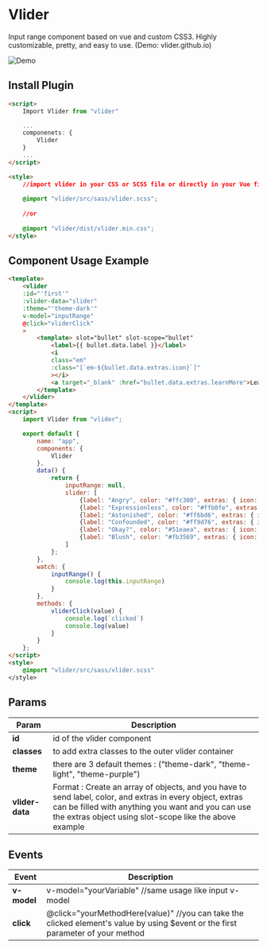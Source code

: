 # Vlider

Input range component based on vue and custom CSS3. Highly customizable, pretty, and easy to use. (Demo: vlider.github.io)

![Demo](https://github.com/kawisphoenix/vlider/vlider.gif "Demo")

## Install Plugin

```html
<script>
    Import Vlider from "vlider"

    ...
    componenets: {
        Vlider
    }
    ...
</script>

<style>
    //import vlider in your CSS or SCSS file or directly in your Vue file
    
    @import "vlider/src/sass/vlider.scss";
    
    //or
    
    @import "vlider/dist/vlider.min.css";
</style>
```

## Component Usage Example

```html
<template>
    <vlider
    :id="'first'"
    :vlider-data="slider"
    :theme="'theme-dark'"
    v-model="inputRange"
    @click="vliderClick"
    >
        <template> slot="bullet" slot-scope="bullet"
            <label>{{ bullet.data.label }}</label>
            <i
            class="em"
            :class="[`em-${bullet.data.extras.icon}`]"
            ></i> 
            <a target="_blank" :href="bullet.data.extras.learnMore">Learn more ?</a>
        </template>
    </vlider>
</template>
<script>
    import Vlider from "vlider";

    export default {
        name: "app",
        components: {
            Vlider
        },
        data() {
            return {
                inputRange: null,
                slider: [
                    {label: "Angry", color: "#ffc300", extras: { icon: 'angry', learnMore: 'http://localhost/'}},
                    {label: "Expressionless", color: "#ffb0fe", extras: { icon: 'expressionless', learnMore: 'http://localhost/'}},
                    {label: "Astonished", color: "#ff6bd6", extras: { icon: 'astonished', learnMore: 'http://localhost/'}},
                    {label: "Confounded", color: "#ff9d76", extras: { icon: 'confounded', learnMore: 'http://localhost/'}},
                    {label: "Okay?", color: "#51eaea", extras: { icon: 'face_with_raised_eyebrow', learnMore: 'http://localhost/'}},
                    {label: "Blush", color: "#fb3569", extras: { icon: 'blush', learnMore: 'http://localhost/'}}
                ]
            };
        },
        watch: {
            inputRange() {
                console.log(this.inputRange)
            }
        },
        methods: {
            vliderClick(value) {
                console.log(`clicked`)
                console.log(value)
            }
        }
    };
</script>
<style>
    @import "vlider/src/sass/vlider.scss"
</style>
```

## Params

Param | Description 
--- | ---
**id** | id of the vlider component
**classes** | to add extra classes to the outer vlider container
**theme** | there are 3 default themes : ("theme-dark", "theme-light", "theme-purple")
**vlider-data** | Format : Create an array of objects, and you have to send label, color, and extras in every object, extras can be filled with anything you want and you can use the extras object using slot-scope like the above example


## Events

Event | Description
--- | ---
**v-model** | v-model="yourVariable" //same usage like input v-model
**click** | @click="yourMethodHere(value)" //you can take the clicked element's value by using $event or the first parameter of your method


